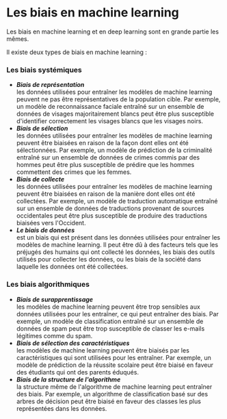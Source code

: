 # **Les biais en machine learning**

Les biais en machine learning et en deep learning sont en grande partie les mêmes. 

Il existe deux types de biais en machine learning :

### **Les biais systémiques**
* _**Biais de représentation**_  
  les données utilisées pour entraîner les modèles de machine learning peuvent ne pas être représentatives de la population cible. Par exemple, un modèle de reconnaissance faciale entraîné sur un ensemble de données de visages majoritairement blancs peut être plus susceptible d'identifier correctement les visages blancs que les visages noirs.
* _**Biais de sélection**_  
  les données utilisées pour entraîner les modèles de machine learning peuvent être biaisées en raison de la façon dont elles ont été sélectionnées. Par exemple, un modèle de prédiction de la criminalité entraîné sur un ensemble de données de crimes commis par des hommes peut être plus susceptible de prédire que les hommes commettent des crimes que les femmes.
* _**Biais de collecte**_  
  les données utilisées pour entraîner les modèles de machine learning peuvent être biaisées en raison de la manière dont elles ont été collectées. Par exemple, un modèle de traduction automatique entraîné sur un ensemble de données de traductions provenant de sources occidentales peut être plus susceptible de produire des traductions biaisées vers l'Occident.
* _**Le biais de données**_  
  est un biais qui est présent dans les données utilisées pour entraîner les modèles de machine learning. Il peut être dû à des facteurs tels que les préjugés des humains qui ont collecté les données, les biais des outils utilisés pour collecter les données, ou les biais de la société dans laquelle les données ont été collectées.
### **Les biais algorithmiques**
* _**Biais de surapprentissage**_  
  les modèles de machine learning peuvent être trop sensibles aux données utilisées pour les entraîner, ce qui peut entraîner des biais. Par exemple, un modèle de classification entraîné sur un ensemble de données de spam peut être trop susceptible de classer les e-mails légitimes comme du spam.
* _**Biais de sélection des caractéristiques**_  
  les modèles de machine learning peuvent être biaisés par les caractéristiques qui sont utilisées pour les entraîner. Par exemple, un modèle de prédiction de la réussite scolaire peut être biaisé en faveur des étudiants qui ont des parents éduqués.
* _**Biais de la structure de l'algorithme**_  
  la structure même de l'algorithme de machine learning peut entraîner des biais. Par exemple, un algorithme de classification basé sur des arbres de décision peut être biaisé en faveur des classes les plus représentées dans les données.   